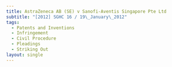```yaml
---
title: AstraZeneca AB (SE) v Sanofi-Aventis Singapore Pte Ltd
subtitle: "[2012] SGHC 16 / 19\_January\_2012"
tags:
  - Patents and Inventions
  - Infringement
  - Civil Procedure
  - Pleadings
  - Striking Out
layout: single
---
```


